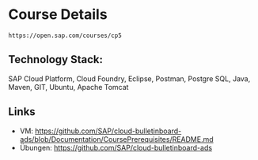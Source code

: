 # Course Details 
    https://open.sap.com/courses/cp5

## Technology Stack:
SAP Cloud Platform, Cloud Foundry, Eclipse, Postman, Postgre SQL, Java, Maven, GIT, Ubuntu, Apache Tomcat

## Links
* VM: https://github.com/SAP/cloud-bulletinboard-ads/blob/Documentation/CoursePrerequisites/README.md
* Übungen: https://github.com/SAP/cloud-bulletinboard-ads
